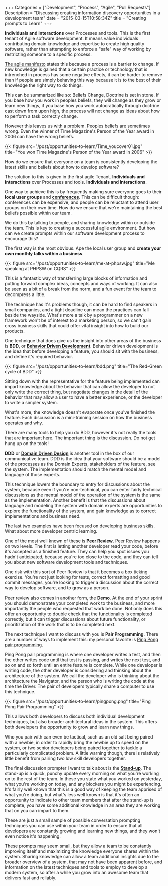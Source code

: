 +++
Categories = ["Development", "Process", "Agile", "Pull Requests"]
Description = "Discussing creating information discovery opportunities in a development team"
date = "2015-03-15T10:58:34Z"
title = "Creating prompts to Learn"
+++

**Individuals and interactions** over Processes and tools. This is the first tenant of Agile software development. It means value individuals contributing domain knowledge and expertise to create high quality software, rather than attempting to enforce a "safe" way of working by restricting someone to a specific process.

[The agile manifesto](http://en.wikipedia.org/wiki/Agile_software_development#The_Agile_Manifesto) states this because a process is a barrier to change. If new knowledge is gained that a certain practice or technology that is intrenched in process has some negative effects, it can be harder to remove than if people are simply behaving this way because it is to the best of their knowledge the right way to do things.

This can be summarized like so: Beliefs Change, Doctrine is set in stone. If you base how you work in peoples beliefs, they will change as they grow or learn new things, if you base how you work autocratically through doctrine cast down from upon high, the process will not change as ideas about how to perform a task correctly change.

However this leaves us with a problem. Peoples beliefs are sometimes wrong. Even the winner of Time Magazine's Person of the Year award in 2006 can have the wrong beliefs.

{{< figure src="/post/opportunities-to-learn/Time_youcover01.jpg" title="You won Time Magazine's Person of the Year award in 2006" >}}

How do we ensure that everyone on a team is consistently developing the latest skills and beliefs about how to develop software?

The solution to this is given in the first agile Tenant. **Individuals and interactions** over Processes and tools. **Individuals and Interactions**.

One way to achieve this is by frequently making sure everyone goes to their **local user groups** and **[conferences](http://lanyrd.com/conferences/)**. This can be difficult though: conferences can be expensive, and people can be reluctant to attend user groups on their own time. How do we ensure that we're maintaining the best beliefs possible within our team.

We do this by talking to people, and sharing knowledge within or outside the team. This is key to creating a successful agile environment. But how can we create prompts within our software development process to encourage this?

The first way is the most obvious. Ape the local user group and **create your own monthly talks within a business**.

{{< figure src="/post/opportunities-to-learn/me-at-phpsw.jpg" title="Me speaking at PHPSW on CQRS" >}}

This is a fantastic way of transferring large blocks of information and putting forward complex ideas, concepts and ways of working. It can also be seen as a bit of a break from the norm, and a fun event for the team to decompress a little.

The technique has it's problems though, it can be hard to find speakers in small companies, and a tight deadline can mean the practices can fall beside the wayside. What's more a talk by a programmer on a new framework won't be of interest to a marketing person, so we can't gain cross business skills that could offer vital insight into how to build our products.

One technique that does give us the insight into other areas of the business is **BDD**, or **[Behavior Driven Development](http://en.wikipedia.org/wiki/Business-driven_development)**. Behavior driven development is the idea that before developing a feature, you should sit with the business, and define it's required behavior.

{{< figure src="/post/opportunities-to-learn/bdd.png" title="The Red-Green cycle of BDD" >}}

Sitting down with the representative for the feature being implemented can impart knowledge about the behavior that can allow the developer to not only write the correct thing, but negotiate changes in the detail of the behavior that may allow a user to have a better experience, or the developer to write a simpler system.

What's more, the knowledge doesn't evaporate once you've finished the feature. Each discussion is a mini-training session on how the business operates and why.

There are many tools to help you do BDD, however it's not really the tools that are important here. The important thing is the discussion. Do not get hung up on the tools!

**DDD** or **[Domain Driven Design](http://en.wikipedia.org/wiki/Domain-driven_design)** is another tool in the box of our communicative team. DDD is the idea that your software should be a model of the processes as the Domain Experts, stakeholders of the feature, see the system. The implementation should match the mental model and language of those experts.

This technique lowers the boundary to entry for discussions about the system, because even if you're non-technical, you can enter fairly technical discussions as the mental model of the operation of the system is the same as the implementation. Another benefit is that the discussions about language and modeling the system with domain experts are opportunities to explore the functionality of the system, and gain knowledge as to correct implementations and business need.

The last two examples have been focused on developing business skills. What about more developer centric learning.

One of the most well known of these is **[Peer Review](http://en.wikipedia.org/wiki/Code_review)**. Peer Review happens on two levels. The first is letting another developer read your code, before it's accepted as a finished feature. They can help you spot issues you hadn't anticipated, because you're too close to the code, and they can tell you about new software development tools and techniques.

One risk with this sort of Peer Review is that it becomes a box ticking exercise. You're not just looking for tests, correct formatting and good commit messages, you're looking to trigger a discussion about the correct way to develop software, and to grow as a person.

Peer review also comes in another form, the **Demo**. At the end of your sprint you should demonstrate your completed work to the business, and more importantly the people who requested that work be done. Not only does this offer an opportunity to double check that the functionality is completed correctly, but it can trigger discussions about future functionality, or prioritization of the work that is to be completed next.

The next technique I want to discuss with you is **Pair Programming**. There are a number of ways to implement this: my personal favorite is [Ping Pong pair programming](http://c2.com/cgi/wiki?PairProgrammingPingPongPattern).

Ping Pong pair programming is where one developer writes a test, and then the other writes code until that test is passing, and writes the next test, and so on and so forth until an entire feature is complete. While one developer is writing code, the other developer is considering and thinking about the architecture of the system. We call the developer who is thinking about the architecture the Navigator, and the person who is writing the code at the time the Driver. The pair of developers typically share a computer to use this technique.

{{< figure src="/post/opportunities-to-learn/pingpong.png" title="Ping Pong Pair Programming" >}}

This allows both developers to discuss both individual development techniques, but also broader architectural ideas in the system. This offers both developers the opportunity to grow and learn new things.

Who you pair with can even be tactical, such as an old salt being paired with a newbie, in order to rapidly bring the newbie up to speed on the system, or two senior developers being paired together to tackle a particularly complicated problem. A little warning though, there is relatively little benefit from pairing two low skill developers together.

The final discussion prompter I want to talk about is the **[Stand-up](http://www.mountaingoatsoftware.com/agile/scrum/daily-scrum)**. The stand-up is a quick, punchy update every morning on what you're working on to the rest of the team. In these you state what you worked on yesterday, what you're working on today, and any blockers you might be experiencing. It's fairly well known that this is a good way of keeping the team apprised of what you're doing, but what's less well known is that it's often an opportunity to indicate to other team members that after the stand-up is complete, you have some additional knowledge in an area they are working that on you can impart to them.

These are just a small sample of possible conversation prompting techniques you can use within your team in order to ensure that all developers are constantly growing and learning new things, and they won't even notice it's happening.

These prompts may seem small, but they allow a team to be constantly improving itself and maximizing the knowledge everyone shares within the system. Sharing knowledge can allow a team additional insights due to the broader overview of a system, that may not have been apparent before, and information on the latest techniques and tools to employ to develop a modern system, so after a while you grow into an awesome team that delivers fast and reliably.
